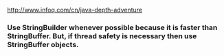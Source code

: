 http://www.infoq.com/cn/java-depth-adventure

### Use StringBuilder whenever possible because it is faster than StringBuffer. But, if thread safety is necessary then use StringBuffer objects.
